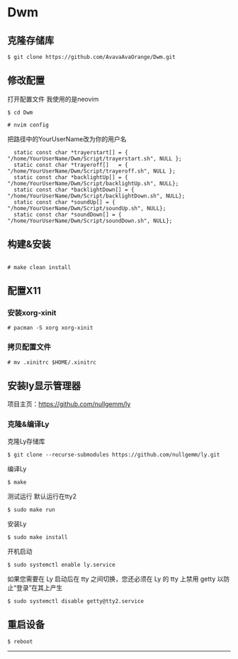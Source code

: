 # Dwm
## 克隆存储库
```shell
$ git clone https://github.com/AvavaAvaOrange/Dwm.git 

```
## 修改配置
打开配置文件 我使用的是neovim
```shell
$ cd Dwm

# nvim config
```

把路径中的YourUserName改为你的用户名
```shell
  static const char *trayerstart[] = { "/home/YourUserName/Dwm/Script/trayerstart.sh", NULL };
  static const char *trayeroff[]   = { "/home/YourUserName/Dwm/Script/trayeroff.sh", NULL };
  static const char *backlightUp[] = { "/home/YourUserName/Dwm/Script/backlightUp.sh", NULL};
  static const char *backlightDown[] = { "/home/YourUserName/Dwm/Script/backlightDown.sh", NULL};
  static const char *soundUp[] = { "/home/YourUserName/Dwm/Script/soundUp.sh", NULL};
  static const char *soundDown[] = { "/home/YourUserName/Dwm/Script/soundDown.sh", NULL};
```

## 构建&安装
```shell

# make clean install

```

## 配置X11
### 安装xorg-xinit
```shell 
# pacman -S xorg xorg-xinit
```

### 拷贝配置文件

```shell
# mv .xinitrc $HOME/.xinitrc

```
## 安装ly显示管理器

项目主页：https://github.com/nullgemm/ly

### 克隆&编译Ly
克隆Ly存储库
```
$ git clone --recurse-submodules https://github.com/nullgemm/ly.git
```

编译Ly
```
$ make
```

测试运行 默认运行在tty2
```
$ sudo make run
```

安装Ly
```
$ sudo make install
```

开机启动
```
$ sudo systemctl enable ly.service
```

如果您需要在 Ly 启动后在 tty 之间切换，您还必须在 Ly 的 tty 上禁用 getty 以防止“登录”在其上产生
```
$ sudo systemctl disable getty@tty2.service
```

## 重启设备

```shell
$ reboot
```

--------



